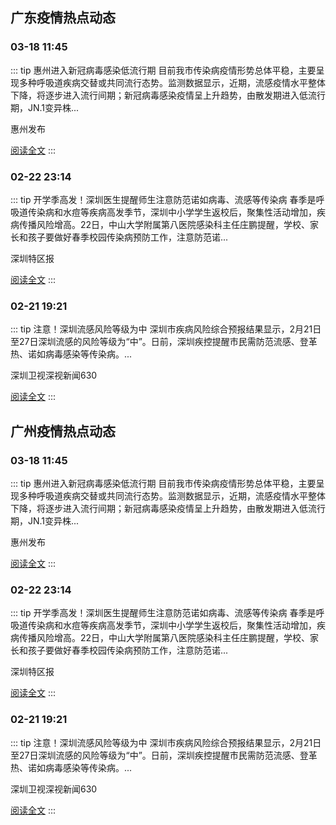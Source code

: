 
## 广东疫情热点动态

  
### 03-18 11:45
::: tip 惠州进入新冠病毒感染低流行期
目前我市传染病疫情形势总体平稳，主要呈现多种呼吸道疾病交替或共同流行态势。监测数据显示，近期，流感疫情水平整体下降，将逐步进入流行间期；新冠病毒感染疫情呈上升趋势，由散发期进入低流行期，JN.1变异株...

惠州发布

[阅读全文](https://view.inews.qq.com/a/20240318A03ANR00?uid=8QIf3n5c5YwYuDrY7gI=&chlid=_qqnews_custom_search_pictext&suid=8QIf3n5c5YwYuDrY7gI=)
:::

### 02-22 23:14
::: tip 开学季高发！深圳医生提醒师生注意防范诺如病毒、流感等传染病
春季是呼吸道传染病和水痘等疾病高发季节，深圳中小学学生返校后，聚集性活动增加，疾病传播风险增高。22日，中山大学附属第八医院感染科主任庄鹏提醒，学校、家长和孩子要做好春季校园传染病预防工作，注意防范诺...

深圳特区报

[阅读全文](https://view.inews.qq.com/a/20240222A077Z800?uid=8QIf3n5c5YwYuDrY7gI=&chlid=news_news_antip&suid=8QIf3n5c5YwYuDrY7gI=)
:::

### 02-21 19:21
::: tip 注意！深圳流感风险等级为中
深圳市疾病风险综合预报结果显示，2月21日至27日深圳流感的风险等级为“中”。日前，深圳疾控提醒市民需防范流感、登革热、诺如病毒感染等传染病。...

深圳卫视深视新闻630

[阅读全文](https://view.inews.qq.com/a/20240221A07PAM00?uid=101705948131&chlid=_qqnews_custom_search_pictext)
:::


## 广州疫情热点动态

  
### 03-18 11:45
::: tip 惠州进入新冠病毒感染低流行期
目前我市传染病疫情形势总体平稳，主要呈现多种呼吸道疾病交替或共同流行态势。监测数据显示，近期，流感疫情水平整体下降，将逐步进入流行间期；新冠病毒感染疫情呈上升趋势，由散发期进入低流行期，JN.1变异株...

惠州发布

[阅读全文](https://view.inews.qq.com/a/20240318A03ANR00?uid=8QIf3n5c5YwYuDrY7gI=&chlid=_qqnews_custom_search_pictext&suid=8QIf3n5c5YwYuDrY7gI=)
:::

### 02-22 23:14
::: tip 开学季高发！深圳医生提醒师生注意防范诺如病毒、流感等传染病
春季是呼吸道传染病和水痘等疾病高发季节，深圳中小学学生返校后，聚集性活动增加，疾病传播风险增高。22日，中山大学附属第八医院感染科主任庄鹏提醒，学校、家长和孩子要做好春季校园传染病预防工作，注意防范诺...

深圳特区报

[阅读全文](https://view.inews.qq.com/a/20240222A077Z800?uid=8QIf3n5c5YwYuDrY7gI=&chlid=news_news_antip&suid=8QIf3n5c5YwYuDrY7gI=)
:::

### 02-21 19:21
::: tip 注意！深圳流感风险等级为中
深圳市疾病风险综合预报结果显示，2月21日至27日深圳流感的风险等级为“中”。日前，深圳疾控提醒市民需防范流感、登革热、诺如病毒感染等传染病。...

深圳卫视深视新闻630

[阅读全文](https://view.inews.qq.com/a/20240221A07PAM00?uid=101705948131&chlid=_qqnews_custom_search_pictext)
:::

